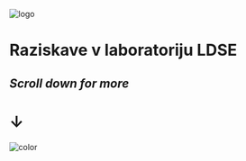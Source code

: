 
![logo](/media/ldse_logo3.png ':size=100')

# Raziskave v laboratoriju LDSE

## _Scroll down for more_ 

# &#8595;

<!-- background color -->

![color](#f0f0f0)